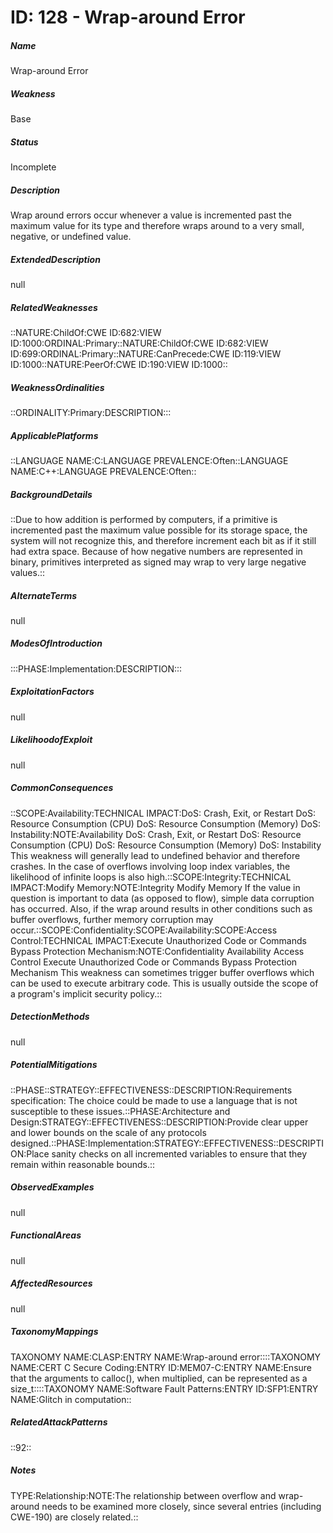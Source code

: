 # ID: 128 - Wrap-around Error
<h5>Name</h5>Wrap-around Error
<h5>Weakness</h5>Base
<h5>Status</h5>Incomplete
<h5>Description</h5>Wrap around errors occur whenever a value is incremented past the maximum value for its type and therefore wraps around to a very small, negative, or undefined value.
<h5>ExtendedDescription</h5>null
<h5>RelatedWeaknesses</h5>::NATURE:ChildOf:CWE ID:682:VIEW ID:1000:ORDINAL:Primary::NATURE:ChildOf:CWE ID:682:VIEW ID:699:ORDINAL:Primary::NATURE:CanPrecede:CWE ID:119:VIEW ID:1000::NATURE:PeerOf:CWE ID:190:VIEW ID:1000::
<h5>WeaknessOrdinalities</h5>::ORDINALITY:Primary:DESCRIPTION:::
<h5>ApplicablePlatforms</h5>::LANGUAGE NAME:C:LANGUAGE PREVALENCE:Often::LANGUAGE NAME:C++:LANGUAGE PREVALENCE:Often::
<h5>BackgroundDetails</h5>::Due to how addition is performed by computers, if a primitive is incremented past the maximum value possible for its storage space, the system will not recognize this, and therefore increment each bit as if it still had extra space. Because of how negative numbers are represented in binary, primitives interpreted as signed may wrap to very large negative values.::
<h5>AlternateTerms</h5>null
<h5>ModesOfIntroduction</h5>:::PHASE:Implementation:DESCRIPTION:::
<h5>ExploitationFactors</h5>null
<h5>LikelihoodofExploit</h5>null
<h5>CommonConsequences</h5>::SCOPE:Availability:TECHNICAL IMPACT:DoS: Crash, Exit, or Restart DoS: Resource Consumption (CPU) DoS: Resource Consumption (Memory) DoS: Instability:NOTE:Availability DoS: Crash, Exit, or Restart DoS: Resource Consumption (CPU) DoS: Resource Consumption (Memory) DoS: Instability This weakness will generally lead to undefined behavior and therefore crashes. In the case of overflows involving loop index variables, the likelihood of infinite loops is also high.::SCOPE:Integrity:TECHNICAL IMPACT:Modify Memory:NOTE:Integrity Modify Memory If the value in question is important to data (as opposed to flow), simple data corruption has occurred. Also, if the wrap around results in other conditions such as buffer overflows, further memory corruption may occur.::SCOPE:Confidentiality:SCOPE:Availability:SCOPE:Access Control:TECHNICAL IMPACT:Execute Unauthorized Code or Commands Bypass Protection Mechanism:NOTE:Confidentiality Availability Access Control Execute Unauthorized Code or Commands Bypass Protection Mechanism This weakness can sometimes trigger buffer overflows which can be used to execute arbitrary code. This is usually outside the scope of a program's implicit security policy.::
<h5>DetectionMethods</h5>null
<h5>PotentialMitigations</h5>::PHASE::STRATEGY::EFFECTIVENESS::DESCRIPTION:Requirements specification: The choice could be made to use a language that is not susceptible to these issues.::PHASE:Architecture and Design:STRATEGY::EFFECTIVENESS::DESCRIPTION:Provide clear upper and lower bounds on the scale of any protocols designed.::PHASE:Implementation:STRATEGY::EFFECTIVENESS::DESCRIPTION:Place sanity checks on all incremented variables to ensure that they remain within reasonable bounds.::
<h5>ObservedExamples</h5>null
<h5>FunctionalAreas</h5>null
<h5>AffectedResources</h5>null
<h5>TaxonomyMappings</h5>TAXONOMY NAME:CLASP:ENTRY NAME:Wrap-around error::::TAXONOMY NAME:CERT C Secure Coding:ENTRY ID:MEM07-C:ENTRY NAME:Ensure that the arguments to calloc(), when multiplied, can be represented as a size_t::::TAXONOMY NAME:Software Fault Patterns:ENTRY ID:SFP1:ENTRY NAME:Glitch in computation::
<h5>RelatedAttackPatterns</h5>::92::
<h5>Notes</h5>TYPE:Relationship:NOTE:The relationship between overflow and wrap-around needs to be examined more closely, since several entries (including CWE-190) are closely related.::

